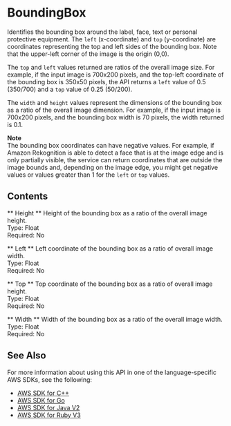 # BoundingBox<a name="API_BoundingBox"></a>

Identifies the bounding box around the label, face, text or personal protective equipment\. The `left` \(x\-coordinate\) and `top` \(y\-coordinate\) are coordinates representing the top and left sides of the bounding box\. Note that the upper\-left corner of the image is the origin \(0,0\)\. 

The `top` and `left` values returned are ratios of the overall image size\. For example, if the input image is 700x200 pixels, and the top\-left coordinate of the bounding box is 350x50 pixels, the API returns a `left` value of 0\.5 \(350/700\) and a `top` value of 0\.25 \(50/200\)\.

The `width` and `height` values represent the dimensions of the bounding box as a ratio of the overall image dimension\. For example, if the input image is 700x200 pixels, and the bounding box width is 70 pixels, the width returned is 0\.1\. 

**Note**  
 The bounding box coordinates can have negative values\. For example, if Amazon Rekognition is able to detect a face that is at the image edge and is only partially visible, the service can return coordinates that are outside the image bounds and, depending on the image edge, you might get negative values or values greater than 1 for the `left` or `top` values\. 

## Contents<a name="API_BoundingBox_Contents"></a>

 ** Height **   <a name="rekognition-Type-BoundingBox-Height"></a>
Height of the bounding box as a ratio of the overall image height\.  
Type: Float  
Required: No

 ** Left **   <a name="rekognition-Type-BoundingBox-Left"></a>
Left coordinate of the bounding box as a ratio of overall image width\.  
Type: Float  
Required: No

 ** Top **   <a name="rekognition-Type-BoundingBox-Top"></a>
Top coordinate of the bounding box as a ratio of overall image height\.  
Type: Float  
Required: No

 ** Width **   <a name="rekognition-Type-BoundingBox-Width"></a>
Width of the bounding box as a ratio of the overall image width\.  
Type: Float  
Required: No

## See Also<a name="API_BoundingBox_SeeAlso"></a>

For more information about using this API in one of the language\-specific AWS SDKs, see the following:
+  [ AWS SDK for C\+\+](https://docs.aws.amazon.com/goto/SdkForCpp/rekognition-2016-06-27/BoundingBox) 
+  [ AWS SDK for Go](https://docs.aws.amazon.com/goto/SdkForGoV1/rekognition-2016-06-27/BoundingBox) 
+  [ AWS SDK for Java V2](https://docs.aws.amazon.com/goto/SdkForJavaV2/rekognition-2016-06-27/BoundingBox) 
+  [ AWS SDK for Ruby V3](https://docs.aws.amazon.com/goto/SdkForRubyV3/rekognition-2016-06-27/BoundingBox) 